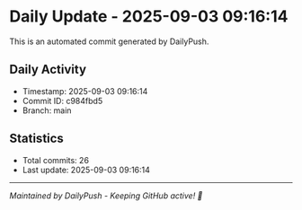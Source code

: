 # Daily Update - 2025-09-03 09:16:14

This is an automated commit generated by DailyPush.

## Daily Activity
- Timestamp: 2025-09-03 09:16:14
- Commit ID: c984fbd5
- Branch: main

## Statistics
- Total commits: 26
- Last update: 2025-09-03 09:16:14

---
*Maintained by DailyPush - Keeping GitHub active! 🚀*
